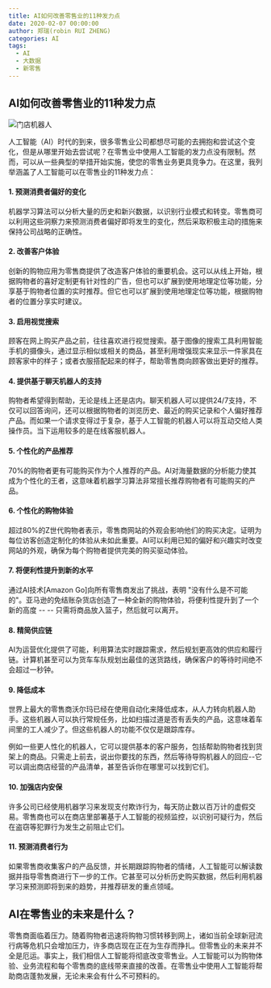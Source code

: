 ```yaml
---
title: AI如何改善零售业的11种发力点
date: 2020-02-07 00:00:00
author: 郑瑞(robin RUI ZHENG)
categories: AI
tags:
  - AI
  - 大数据
  - 新零售
---
```


## **AI如何改善零售业的11种发力点**

![门店机器人](https://i.loli.net/2021/02/04/VsLG4QyvH3UPk8l.png)

人工智能（AI）时代的到来，很多零售业公司都想尽可能的去拥抱和尝试这个变化，但是从哪里开始去尝试呢？在零售业中使用人工智能的发力点没有限制。然而，可以从一些典型的举措开始实施，使您的零售业务更具竞争力。在这里，我列举涵盖了人工智能可以在零售业的11种发力点：

#### **1. 预测消费者偏好的变化**

机器学习算法可以分析大量的历史和新兴数据，以识别行业模式和转变。零售商可以利用这些洞察力来预测消费者偏好即将发生的变化，然后采取积极主动的措施来保持公司战略的正确性。

#### **2. 改善客户体验**

创新的购物应用为零售商提供了改造客户体验的重要机会。这可以从线上开始，根据购物者的喜好定制更有针对性的广告，但也可以扩展到使用地理定位等功能，分享基于购物者位置的实时推荐。但它也可以扩展到使用地理定位等功能，根据购物者的位置分享实时建议。

#### **3. 启用视觉搜索**

顾客在网上购买产品之前，往往喜欢进行视觉搜索。基于图像的搜索工具利用智能手机的摄像头，通过显示相似或相关的商品，甚至利用增强现实来显示一件家具在顾客家中的样子；或者衣服搭配起来的样子，帮助零售商向顾客做出更好的推荐。

#### **4. 提供基于聊天机器人的支持**

购物者希望得到帮助，无论是线上还是店内。聊天机器人可以提供24/7支持，不仅可以回答询问，还可以根据购物者的浏览历史、最近的购买记录和个人偏好推荐产品。而如果一个请求变得过于复杂，基于人工智能的机器人可以将互动交给人类操作员。当下运用较多的是在线客服机器人。

#### **5. 个性化的产品推荐**

70%的购物者更有可能购买作为个人推荐的产品。AI对海量数据的分析能力使其成为个性化的王者，这意味着机器学习算法非常擅长推荐购物者有可能购买的产品。

#### **6. 个性化的购物体验**

超过80%的Z世代购物者表示，零售商网站的外观会影响他们的购买决定。证明为每位访客创造定制化的体验从未如此重要。AI可以利用已知的偏好和兴趣实时改变网站的外观，确保为每个购物者提供完美的购买驱动体验。

#### **7. 将便利性提升到新的水平**

通过AI技术[Amazon Go]向所有零售商发出了挑战，表明 "没有什么是不可能的"。亚马逊的免结账杂货店创造了一种全新的购物体验，将便利性提升到了一个新的高度 -- -- 只需将商品放入篮子，然后就可以离开。

#### **8. 精简供应链**

AI为运营优化提供了可能，利用算法实时跟踪需求，然后规划更高效的供应和履行链。计算机甚至可以为货车车队规划出最佳的送货路线，确保客户的等待时间绝不会超过一秒钟。

#### **9. 降低成本**

世界上最大的零售商沃尔玛已经在使用自动化来降低成本，从人力转向机器人助手。这些机器人可以执行常规任务，比如扫描过道是否有丢失的产品，这意味着车间里的工人减少了。但这些机器人的功能不仅仅是跟踪库存。

例如一些更人性化的机器人，它可以提供基本的客户服务，包括帮助购物者找到货架上的商品。只需走上前去，说出你要找的东西，然后等待导购机器人的回应--它可以调出商店经营的产品清单，甚至告诉你在哪里可以找到它们。

#### **10. 加强店内安保**

许多公司已经使用机器学习来发现支付欺诈行为，每天防止数以百万计的虚假交易。零售商也可以在商店里部署基于人工智能的视频监控，以识别可疑行为，然后在盗窃等犯罪行为发生之前阻止它们。

#### **11. 预测消费者行为**

如果零售商收集客户的产品反馈，并长期跟踪购物者的情绪，人工智能可以解读数据并指导零售商进行下一步的工作。它甚至可以分析历史购买数据，然后利用机器学习来预测即将到来的趋势，并推荐研发的重点领域。

## **AI在零售业的未来是什么？**

零售商面临着压力。随着购物者迅速将购物习惯转移到网上，诸如当前全球新冠流行病等危机只会增加压力，许多商店现在正在为生存而挣扎。但零售业的未来并不全是厄运。事实上，我们相信人工智能将彻底改变零售业。人工智能可以为购物体验、业务流程和每个零售商的底线带来直接的改善。在零售业中使用人工智能将帮助商店蓬勃发展，无论未来会有什么不可预料的。